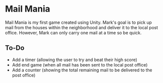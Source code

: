 # Mail Mania
Mail Mania is my first game created using Unity. Mark's goal is to pick up mail from the houses within the neighborhood and deliver it to the local post office. However, Mark can only carry one mail at a time so be quick.

## To-Do
- Add a timer (allowing the user to try and beat their high score)
- Add end game (when all mail has been sent to the local post office)
- Add a counter (showing the total remaining mail to be delivered to the post office) 
